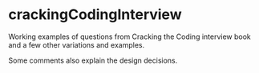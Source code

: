 crackingCodingInterview
=======================

Working examples of questions from Cracking the Coding interview book and a few other variations and examples.

Some comments also explain the design decisions.